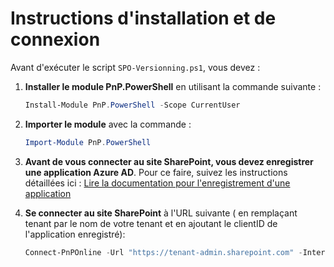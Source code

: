 # Instructions d'installation et de connexion

Avant d'exécuter le script `SPO-Versionning.ps1`, vous devez :

1. **Installer le module PnP.PowerShell** en utilisant la commande suivante :
    ```powershell
    Install-Module PnP.PowerShell -Scope CurrentUser
    ```

2. **Importer le module** avec la commande :
    ```powershell
    Import-Module PnP.PowerShell
    ```

3. **Avant de vous connecter au site SharePoint, vous devez enregistrer une application Azure AD**. Pour ce faire, suivez les instructions détaillées ici :
    [Lire la documentation pour l'enregistrement d'une application](https://pnp.github.io/powershell/articles/registerapplication.html)

4. **Se connecter au site SharePoint** à l'URL suivante ( en remplaçant tenant par le nom de votre tenant et en ajoutant le clientID de l'application enregistré):
    ```powershell
    Connect-PnPOnline -Url "https://tenant-admin.sharepoint.com" -Interactive -ClientId "xxxxxxx-xxxxxx-xxxxxxx"
    ```
